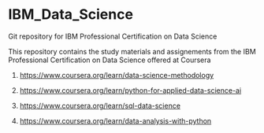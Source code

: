 # IBM_Data_Science
Git repository for IBM Professional Certification on Data Science

This repository contains the study materials and assignements from the 
IBM Professional Certification on Data Science offered at Coursera

1. https://www.coursera.org/learn/data-science-methodology

2. https://www.coursera.org/learn/python-for-applied-data-science-ai

3. https://www.coursera.org/learn/sql-data-science

4. https://www.coursera.org/learn/data-analysis-with-python





